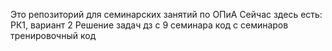 Это репозиторий для семинарских занятий по ОПиА
Сейчас здесь есть:
    РК1, вариант 2
    Решение задач дз с 9 семинара
    код с семинаров
    тренировочный код
